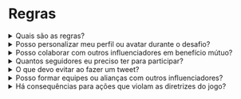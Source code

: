 # Regras



<details>

<summary>Quais são as regras?</summary>

Você pode acessar as regras através deste link. Por favor, note que elas são complementadas pelos Termos e Condições aos quais todo participante concorda.

</details>

<details>

<summary>Posso personalizar meu perfil ou avatar durante o desafio?</summary>

Personalizar seu perfil ou avatar no XBorg.gg ou no Twitter durante o jogo não afeta os dados coletados via LunarCrush. Os dados estão vinculados ao seu nome de usuário do Twitter e não à sua imagem de perfil.

</details>

<details>

<summary>Posso colaborar com outros influenciadores em benefício mútuo?</summary>

Com certeza, colaborar com outros influenciadores pode aumentar significativamente o engajamento dos seus tweets e ampliar a visibilidade do nosso projeto. Desde que essas colaborações sigam as diretrizes, elas são incentivadas.

</details>

<details>

<summary>Quantos seguidores eu preciso ter para participar?</summary>

O desafio está aberto a todos, mas seus pontos só serão contabilizados se você tiver no mínimo 500 seguidores no Twitter.

</details>

<details>

<summary>O que devo evitar ao fazer um tweet?</summary>

Vários fatores são levados em consideração para identificar spam: palavras repetidas, hashtags irrelevantes e termos proibidos como "Giveaways", "Airdrops" e "Sweepstakes". Para mais informações, visite: [https://lunarcrush.com/faq/how-does-lunarcrush-recognize-spam](https://lunarcrush.com/faq/how-does-lunarcrush-recognize-spam)

</details>

<details>

<summary>Posso formar equipes ou alianças com outros influenciadores?</summary>

Com certeza, colaborar com outros influenciadores pode aumentar significativamente o engajamento dos seus tweets e ampliar a visibilidade do nosso projeto. Desde que essas colaborações sigam as diretrizes, elas são incentivadas.

</details>

<details>

<summary>Há consequências para ações que violam as diretrizes do jogo?</summary>

A LunarCrush possui sistemas automatizados para detectar diferentes tipos de conduta inadequada. Ao ser detectado, a LunarCrush não mais o reconhecerá como um influenciador, resultando na interrupção da acumulação de pontos. Se necessário, você também pode ser desqualificado do concurso, perdendo assim a elegibilidade para reivindicar recompensas.

</details>